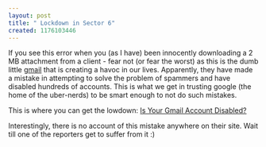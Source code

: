 ```yaml
--- 
layout: post
title: " Lockdown in Sector 6"
created: 1176103446
---
```

If you see this error when you (as I have) been innocently downloading a 2 MB attachment from a client - fear not (or fear the worst) as this is the dumb little <a href="http://gmail.com">gmail</a> that is creating a havoc in our lives. Apparently, they have made a mistake in attempting to solve the problem of spammers and have disabled hundreds of accounts. This is what we get in trusting google (the home of the uber-nerds) to be smart enough to not do such mistakes. 

This is where you can get the lowdown: <a href="http://groups.google.com/group/Gmail-ABCs/browse_thread/thread/71546e8e321a3414/99b02ac52e3d5547">Is Your Gmail Account Disabled?</a> 

Interestingly, there is no account of this mistake anywhere on their site. Wait till one of the reporters get to suffer from it :)

